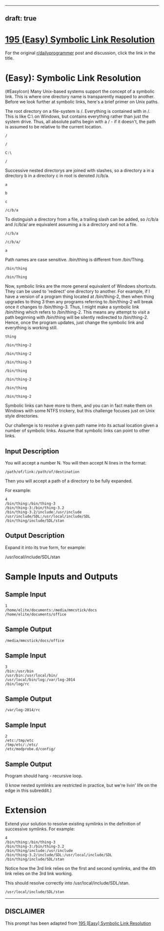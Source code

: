 ---
draft: true
----

# [195 (Easy) Symbolic Link Resolution](https://www.reddit.com/r/dailyprogrammer/comments/2qmz12/20141228_challenge_195_easy_symbolic_link/)

For the original [r/dailyprogrammer](https://www.reddit.com/r/dailyprogrammer/) post and discussion, click the link in the title.

#  (Easy): Symbolic Link Resolution
(#EasyIcon)
Many Unix-based systems support the concept of a symbolic link. This is where one directory name is transparently mapped to another. Before we look further at symbolic links, here's a brief primer on Unix paths.

The root directory on a file-system is /. Everything is contained with in /. This is like C:\ on Windows, but contains everything rather than just the system drive. Thus, all absolute paths begin with a / - if it doesn't, the path is assumed to be relative to the current location.


```
/
```

```
/
```

```
C:\
```

```
/
```
Successive nested directorys are joined with slashes, so a directory a in a directory b in a directory c in root is denoted /c/b/a.


```
a
```

```
b
```

```
c
```

```
/c/b/a
```
To distinguish a directory from a file, a trailing slash can be added, so /c/b/a and /c/b/a/ are equivalent assuming a is a directory and not a file.


```
/c/b/a
```

```
/c/b/a/
```

```
a
```
Path names are case sensitive. /bin/thing is different from /bin/Thing.


```
/bin/thing
```

```
/bin/Thing
```
Now, symbolic links are the more general equivalent of Windows shortcuts. They can be used to 'redirect' one directory to another. For example, if I have a version of a program thing located at /bin/thing-2, then when thing upgrades to thing 3 then any programs referring to /bin/thing-2 will break once it changes to /bin/thing-3. Thus, I might make a symbolic link /bin/thing which refers to /bin/thing-2. This means any attempt to visit a path beginning with /bin/thing will be silently redirected to /bin/thing-2. Hence, once the program updates, just change the symbolic link and everything is working still.


```
thing
```

```
/bin/thing-2
```

```
/bin/thing-2
```

```
/bin/thing-3
```

```
/bin/thing
```

```
/bin/thing-2
```

```
/bin/thing
```

```
/bin/thing-2
```
Symbolic links can have more to them, and you can in fact make them on Windows with some NTFS trickery, but this challenge focuses just on Unix style directories.

Our challenge is to resolve a given path name into its actual location given a number of symbolic links. Assume that symbolic links can point to other links.

## Input Description
You will accept a number N. You will then accept N lines in the format:


```
/path/of/link:/path/of/destination
```
Then you will accept a path of a directory to be fully expanded.

For example:


```
4
/bin/thing:/bin/thing-3
/bin/thing-3:/bin/thing-3.2
/bin/thing-3.2/include:/usr/include
/usr/include/SDL:/usr/local/include/SDL
/bin/thing/include/SDL/stan
```
## Output Description
Expand it into its true form, for example:

/usr/local/include/SDL/stan

# Sample Inputs and Outputs
## Sample Input

```
1
/home/elite/documents:/media/mmcstick/docs
/home/elite/documents/office
```
## Sample Output

```
/media/mmcstick/docs/office
```
## Sample Input

```
3
/bin:/usr/bin
/usr/bin:/usr/local/bin/
/usr/local/bin/log:/var/log-2014
/bin/log/rc
```
## Sample Output

```
/var/log-2014/rc
```
## Sample Input

```
2
/etc:/tmp/etc
/tmp/etc/:/etc/
/etc/modprobe.d/config/
```
## Sample Output
Program should hang - recursive loop.

(I know nested symlinks are restricted in practice, but we're livin' life on the edge in this subreddit.)

# Extension
Extend your solution to resolve existing symlinks in the definition of successive symlinks. For example:


```
4
/bin/thing:/bin/thing-3
/bin/thing-3:/bin/thing-3.2
/bin/thing/include:/usr/include
/bin/thing-3.2/include/SDL:/usr/local/include/SDL
/bin/thing/include/SDL/stan
```
Notice how the 3rd link relies on the first and second symlinks, and the 4th link relies on the 3rd link working.

This should resolve correctly into /usr/local/include/SDL/stan.


```
/usr/local/include/SDL/stan
```

----
## **DISCLAIMER**
This prompt has been adapted from [195 [Easy] Symbolic Link Resolution](https://www.reddit.com/r/dailyprogrammer/comments/2qmz12/20141228_challenge_195_easy_symbolic_link/
)
